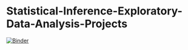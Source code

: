 # Statistical-Inference-Exploratory-Data-Analysis-Projects
[![Binder](https://mybinder.org/badge.svg)](https://mybinder.org/v2/gh/liconver/Statistical-Inference-Exploratory-Data-Analysis-Projects/master)
